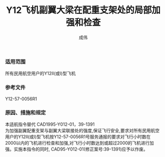 ﻿---
amendno: 39-1545  
cadno: CAD1995-Y012-01R1  
title: Y12飞机副翼大梁在配重支架处的局部加强和检查  
publishdate: 1996-01-09  
effdate: 1996-01-10  
acmodels: ["Y012"]  
tags: []  
engs: []  
pns: []  
mfrs: ["沈飞"]  
admins: 沈阳审定中心  
author: 成伟  
---
  
### 适用范围  
所有民用航空用户的Y12Ⅱ(或Ⅰ)型飞机  
  
<!--more-->  
### 参考文件  
  Y12-57-0056R1  
  
### 原因、措施和规定  

  本适航指令替代 CAD1995-Y012-01，39-1391  
为加强副翼配重支架与副翼大梁联接处的强度,保证飞行安全,要求对所有民用航空用户的Y12Ⅱ(或Ⅰ)型飞机按Y12-57-0056R1号服务通报的要求对飞行小时数在2000以内的飞机进行检查和加强,对飞行小时数达到或超过2000的飞机进行加强。实施本指令的同时, CAD95-Y012-01(修正案号:39-1391)应予以作废。  

